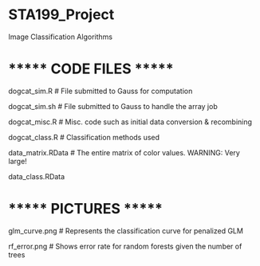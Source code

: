 STA199_Project
==============

Image Classification Algorithms


# ***** CODE FILES *****
dogcat_sim.R      # File submitted to Gauss for computation

dogcat_sim.sh     # File submitted to Gauss to handle the array job

dogcat_misc.R     # Misc. code such as initial data conversion & recombining

dogcat_class.R    # Classification methods used

data_matrix.RData # The entire matrix of color values. WARNING: Very large!

data_class.RData

# ***** PICTURES *****
glm_curve.png     # Represents the classification curve for penalized GLM

rf_error.png      # Shows error rate for random forests given the number of trees
